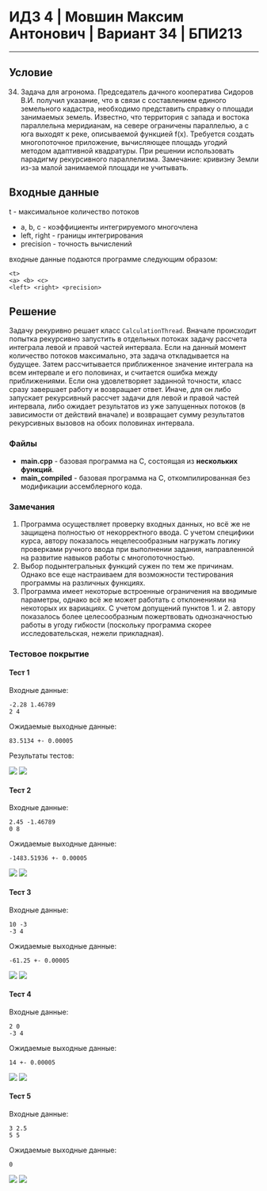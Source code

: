 # ИДЗ 4 | Мовшин Максим Антонович | Вариант 34 | БПИ213
****
## Условие
34. Задача для агронома. Председатель дачного кооператива Сидоров В.И.
получил указание, что в связи с составлением единого земельного кадастра,
необходимо представить справку о площади занимаемых земель. Известно,
что территория с запада и востока параллельна меридианам, на севере ограничены параллелью, а с юга выходят к реке, описываемой функцией f(x).
Требуется создать многопоточное приложение, вычисляющее площадь
угодий методом адаптивной квадратуры. При решении использовать парадигму рекурсивного параллелизма. Замечание: кривизну Земли из-за малой
занимаемой площади не учитывать.
## Входные данные
t - максимальное количество потоков
- a, b, c - коэффициенты интегрируемого многочлена
- left, right - границы интегрирования
- precision - точность вычислений

входные данные подаются программе следующим образом:
```
<t>
<a> <b> <c>
<left> <right> <precision>
```
## Решение
Задачу рекуривно решает класс `CalculationThread`. Вначале происходит попытка рекурсивно запустить в отдельных потоках задачу рассчета интеграла левой и правой частей интервала. Если на данный момент количество потоков максимально, эта задача откладывается на будущее. Затем рассчитывается приближенное значение интеграла на всем интервале и его половинах, и считается ошибка между приближениями. Если она удовлетворяет заданной точности, класс сразу завершает работу и возвращает ответ. Иначе, для он либо запускает рекурсивный рассчет задачи для левой и правой частей интервала, либо ожидает результатов из уже запущенных потоков (в зависимости от действий вначале) и возвращает сумму результатов рекурсивных вызовов на обоих половинах интервала.
### Файлы
- **main.cpp** - базовая программа на С, состоящая из **нескольких функций**.
- **main_compiled** - базовая программа на C, откомпилированная без модификации ассемблерного кода.
### Замечания
1. Программа осуществляет проверку входных данных, но всё же не защищена полностью от некорректного ввода. С учетом специфики курса, автору показалось нецелесообразным нагружать логику проверками ручного ввода при выполнении задания, направленной на развитие навыков работы с многопоточностью.
2. Выбор подынтегральных функций сужен по тем же причинам. Однако все еще настраиваем для возможности тестирования программы на различных функциях.
3. Программа имеет некоторые встроенные ограничения на вводимые параметры, однако всё же может работать с отклонениями на некоторых их вариациях. С учетом допущений пунктов 1. и 2. автору показалось более целесообразным пожертвовать однозначностью работы в угоду гибкости (поскольку программа скорее исследовательская, нежели прикладная).
### Тестовое покрытие
#### Тест 1
Входные данные:
```
-2.28 1.46789
2 4
```
Ожидаемые выходные данные:
```
83.5134 +- 0.00005
```
Результаты тестов:

![](/screenshots/test_one_main.png)
![](/screenshots/test_one_assembler.png)
#### Тест 2
Входные данные:
```
2.45 -1.46789
0 8
```
Ожидаемые выходные данные:
```
-1483.51936 +- 0.00005
```
![](/screenshots/test_two_main.png)
![](/screenshots/test_two_assembler.png)
#### Тест 3
Входные данные:
```
10 -3
-3 4
```
Ожидаемые выходные данные:
```
-61.25 +- 0.00005
```
![](/screenshots/test_three_main.png)
![](/screenshots/test_three_assembler.png)
#### Тест 4
Входные данные:
```
2 0
-3 4
```
Ожидаемые выходные данные:
```
14 +- 0.00005
```
![](/screenshots/test_four_main.png)
![](/screenshots/test_four_assembler.png)
#### Тест 5
Входные данные:
```
3 2.5
5 5
```
Ожидаемые выходные данные:
```
0
```
![](/screenshots/test_five_main.png)
![](/screenshots/test_five_assembler.png)
